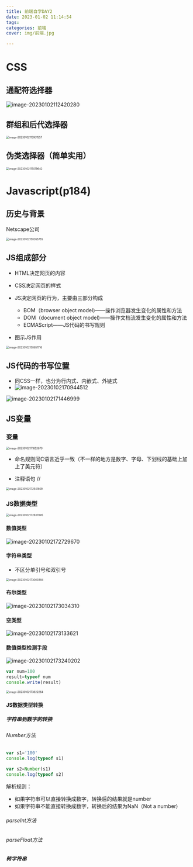 ```yaml
---
title: 前端自学DAY2
date: 2023-01-02 11:14:54
tags:
categories: 前端
cover: img/前端.jpg

---
```


# CSS

## 通配符选择器

![image-20230102112420280](前端自学DAY2/image-20230102112420280.png)

## 群组和后代选择器

<img src="前端自学DAY2/image-20230102113931557.png" alt="image-20230102113931557" style="zoom:50%;" />

## 伪类选择器（简单实用）

<img src="前端自学DAY2/image-20230102115019642.png" alt="image-20230102115019642" style="zoom:50%;" />

# Javascript(p184)

## 历史与背景

Netscape公司

<img src="前端自学DAY2/image-20230102150055755.png" alt="image-20230102150055755" style="zoom:50%;" />

## JS组成部分

+ HTML决定网页的内容
+ CSS决定网页的样式
+ JS决定网页的行为，主要由三部分构成
  + BOM（browser object model)——操作浏览器发生变化的属性和方法
  + DOM（document  object model)——操作文档流发生变化的属性和方法
  + ECMAScript——JS代码的书写规则

+ 图示JS作用

<img src="前端自学DAY2/image-20230102150651716.png" alt="image-20230102150651716" style="zoom:50%;" />

## JS代码的书写位置

+ 同CSS一样，也分为行内式、内嵌式、外链式
+ ![image-20230102170944512](前端自学DAY2/image-20230102170944512.png)

![image-20230102171446999](前端自学DAY2/image-20230102171446999.png)

## JS变量

### 变量

<img src="前端自学DAY2/image-20230102171652670.png" alt="image-20230102171652670" style="zoom:50%;" />

+ 命名规则同C语言近乎一致（不一样的地方是数字、字母、下划线的基础上加上了美元符）

+ 注释语句 //

<img src="前端自学DAY2/image-20230102172541809.png" alt="image-20230102172541809" style="zoom:50%;" />

### JS数据类型

<img src="前端自学DAY2/image-20230102172637845.png" alt="image-20230102172637845" style="zoom:50%;" />

#### 数值类型

![image-20230102172729670](前端自学DAY2/image-20230102172729670.png)

#### 字符串类型

+ 不区分单引号和双引号

<img src="前端自学DAY2/image-20230102173000384.png" alt="image-20230102173000384" style="zoom:50%;" />

#### 布尔类型

![image-20230102173034310](前端自学DAY2/image-20230102173034310.png)

#### 空类型

![image-20230102173133621](前端自学DAY2/image-20230102173133621.png)

#### 数值类型检测手段

![image-20230102173240202](前端自学DAY2/image-20230102173240202.png)

```javascript
var num=100
result=typeof num
console.write(result)
```

<img src="前端自学DAY2/image-20230102173622264.png" alt="image-20230102173622264" style="zoom:50%;" />

#### JS数据类型转换

##### 字符串到数字的转换

###### Number方法

```javascript
var s1='100'
console.log(typeof s1)

var s2=Number(s1)
console.log(typeof s2)
```

解析规则：

+ 如果字符串可以直接转换成数字，转换后的结果就是number
+ 如果字符串不能直接转换成数字，转换后的结果为NaN（Not a number)

###### parseInt方法

###### parseFloat方法

##### 转字符串
